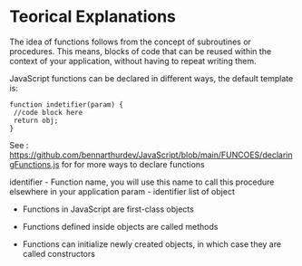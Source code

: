 # Teorical Explanations
The idea of functions follows from the concept of subroutines or procedures. This means, blocks of code that can be reused within the context of your application, without having to repeat writing them. 

JavaScript functions can be declared in different ways, the default template is:
```
function indetifier(param) {
 //code block here
 return obj;
}
```

See : https://github.com/bennarthurdev/JavaScript/blob/main/FUNCOES/declaringFunctions.js for for more ways to declare functions


identifier - Function name, you will use this name to call this procedure elsewhere in your application
param - identifier list of object


- Functions in JavaScript are first-class objects

- Functions defined inside objects are called methods

- Functions can initialize newly created objects, in which case they are called constructors
